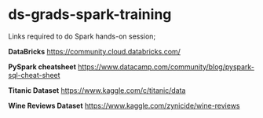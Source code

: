 # ds-grads-spark-training
Links required to do Spark hands-on session;

**DataBricks**
https://community.cloud.databricks.com/

**PySpark cheatsheet**
https://www.datacamp.com/community/blog/pyspark-sql-cheat-sheet

**Titanic Dataset**
https://www.kaggle.com/c/titanic/data

**Wine Reviews Dataset**
https://www.kaggle.com/zynicide/wine-reviews


